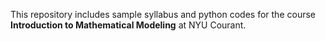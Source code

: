 This repository includes sample syllabus and python codes for the course **Introduction to Mathematical Modeling** at NYU Courant.